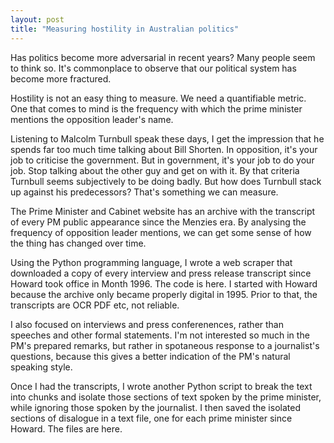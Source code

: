 ```yaml
---
layout: post
title: "Measuring hostility in Australian politics"
---
```


Has politics become more adversarial in recent years? Many people seem to think so. It's commonplace to observe that our political system has become more fractured. 

Hostility is not an easy thing to measure. We need a quantifiable metric. One that comes to mind is the frequency with which the prime minister mentions the opposition leader's name. 

Listening to Malcolm Turnbull speak these days, I get the impression that he spends far too much time talking about Bill Shorten. In opposition, it's your job to criticise the government. But in government, it's your job to do your job. Stop talking about the other guy and get on with it. By that criteria Turnbull seems subjectively to be doing badly. But how does Turnbull stack up against his predecessors? That's something we can measure. 

The Prime Minister and Cabinet website has an archive with the transcript of every PM public appearance since the Menzies era. By analysing the frequency of opposition leader mentions, we can get some sense of how the thing has changed over time.

Using the Python programming language, I wrote a web scraper that downloaded a copy of every interview and press release transcript since Howard took office in Month 1996. The code is here. I started with Howard because the archive only became properly digital in 1995. Prior to that, the transcripts are OCR PDF etc, not reliable. 

I also focused on interviews and press conferenences, rather than speeches and other formal statements. I'm not interested so much in the PM's prepared remarks, but rather in spotaneous response to a journalist's questions, because this gives a better indication of the PM's natural speaking style. 

Once I had the transcripts, I wrote another Python script to break the text into chunks and isolate those sections of text spoken by the prime minister, while ignoring those spoken by the journalist. 
I then saved the isolated sections of disalogue in a text file, one for each prime minister since Howard. The files are here. 
